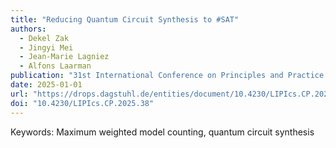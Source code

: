 ```yaml
---
title: "Reducing Quantum Circuit Synthesis to #SAT"
authors:
  - Dekel Zak
  - Jingyi Mei
  - Jean-Marie Lagniez
  - Alfons Laarman
publication: "31st International Conference on Principles and Practice of Constraint Programming (CP 2025)"
date: 2025-01-01
url: "https://drops.dagstuhl.de/entities/document/10.4230/LIPIcs.CP.2025.38"
doi: "10.4230/LIPIcs.CP.2025.38"
---
```

Keywords: Maximum weighted model counting, quantum circuit synthesis
